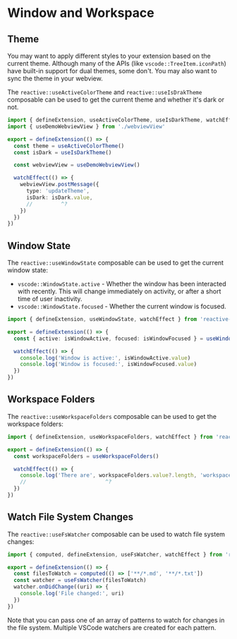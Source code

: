 # Window and Workspace

## Theme

You may want to apply different styles to your extension based on the current theme. Although many of the APIs (like `vscode::TreeItem.iconPath`) have built-in support for dual themes, some don't. You may also want to sync the theme in your webview.

The `reactive::useActiveColorTheme` and `reactive::useIsDrakTheme` composable can be used to get the current theme and whether it's dark or not.

```ts {5,6}
import { defineExtension, useActiveColorTheme, useIsDarkTheme, watchEffect } from 'reactive-vscode'
import { useDemoWebviewView } from './webviewView'

export = defineExtension(() => {
  const theme = useActiveColorTheme()
  const isDark = useIsDarkTheme()

  const webviewView = useDemoWebviewView()

  watchEffect(() => {
    webviewView.postMessage({
      type: 'updateTheme',
      isDark: isDark.value,
      //         ^?
    })
  })
})
```

## Window State

The `reactive::useWindowState` composable can be used to get the current window state:

- `vscode::WindowState.active` - Whether the window has been interacted with recently. This will change immediately on activity, or after a short time of user inactivity.
- `vscode::WindowState.focused` - Whether the current window is focused.

```ts {4}
import { defineExtension, useWindowState, watchEffect } from 'reactive-vscode'

export = defineExtension(() => {
  const { active: isWindowActive, focused: isWindowFocused } = useWindowState()

  watchEffect(() => {
    console.log('Window is active:', isWindowActive.value)
    console.log('Window is focused:', isWindowFocused.value)
  })
})
```

## Workspace Folders

The `reactive::useWorkspaceFolders` composable can be used to get the workspace folders:

```ts {4}
import { defineExtension, useWorkspaceFolders, watchEffect } from 'reactive-vscode'

export = defineExtension(() => {
  const workspaceFolders = useWorkspaceFolders()

  watchEffect(() => {
    console.log('There are', workspaceFolders.value?.length, 'workspace folders')
    //                         ^?
  })
})
```

## Watch File System Changes

The `reactive::useFsWatcher` composable can be used to watch file system changes:

```ts {4}
import { computed, defineExtension, useFsWatcher, watchEffect } from 'reactive-vscode'

export = defineExtension(() => {
  const filesToWatch = computed(() => ['**/*.md', '**/*.txt'])
  const watcher = useFsWatcher(filesToWatch)
  watcher.onDidChange((uri) => {
    console.log('File changed:', uri)
  })
})
```

Note that you can pass one of an array of patterns to watch for changes in the file system. Multiple VSCode watchers are created for each pattern.
